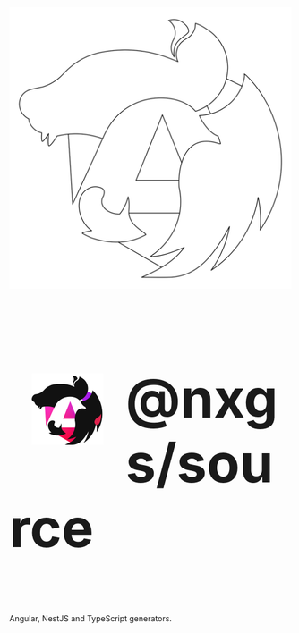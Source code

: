 <section>
  <img src="images/logo/dashed.svg" />
</section>

<section>
  <figure style=float:left>
    <img height=128px src="./images/logo/default.svg" />
  </figure>
  <div>
    <h3 style=font-size:6rem> @nxgs/source </h3>
    <p> Angular, NestJS and TypeScript generators. </p>
  </div>
</section>
